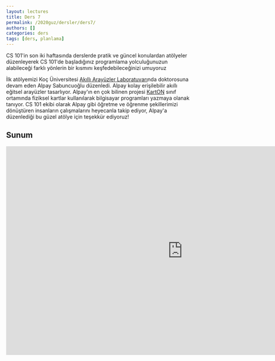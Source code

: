 ```yaml
---
layout: lectures
title: Ders 7
permalink: /2020guz/dersler/ders7/
authors: []
categories: ders
tags: [ders, planlama]
---
```


CS 101'in son iki haftasında derslerde pratik ve güncel konulardan atölyeler düzenleyerek CS 101'de başladığınız programlama yolculuğunuzun alabileceği farklı yönlerin bir kısmını keşfedebileceğinizi umuyoruz 


İlk atölyemizi Koç Üniversitesi <a href="http://iui.ku.edu.tr/">Akıllı Arayüzler Laboratuvarı</a>nda doktorosuna devam eden Alpay Sabuncuoğlu düzenledi. Alpay kolay erişilebilir akıllı eğitsel arayüzler tasarlıyor. Alpay'ın en çok bilinen projesi <a href="https://karton.ku.edu.tr/">KartON</a> sınıf ortamında fiziksel kartlar kullanılarak bilgisayar programları yazmaya olanak tanıyor. CS 101 ekibi olarak Alpay gibi öğretme ve öğrenme şekillerimizi dönüştüren insanların çalışmalarını heyecanla takip ediyor, Alpay'a düzenlediği bu güzel atölye için teşekkür ediyoruz!

## Sunum
<iframe src="https://docs.google.com/presentation/d/e/2PACX-1vTCYgmhmoqfhH5aaGs15DeZbENE8oHhdpZByr0dfHbhFuVhtp54NMi7Kfzjg0Y--Jgs_YJhNJQqzg0y/embed?start=false&loop=false&delayms=3000" frameborder="0" width="960" height="569" allowfullscreen="true" mozallowfullscreen="true" webkitallowfullscreen="true"></iframe>
